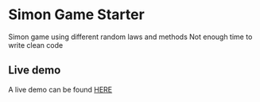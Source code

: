 # Simon Game Starter

Simon game using different random laws and methods
Not enough time to write clean code 

## Live demo

A live demo can be found [HERE](https://leogenot.github.io/Simon_game)


